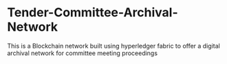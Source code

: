 # Tender-Committee-Archival-Network

This is a Blockchain network built using hyperledger fabric to offer a digital archival network for committee meeting proceedings
